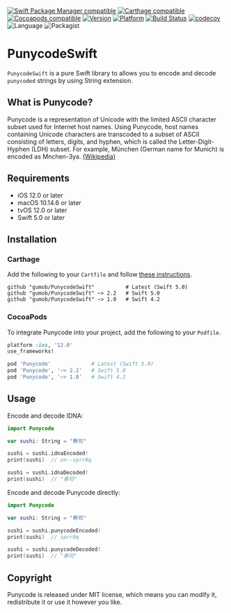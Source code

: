 [![Swift Package Manager compatible](https://img.shields.io/badge/Swift_Package_Manager-compatible-orange)](https://github.com/gumob/PunycodeSwift)
[![Carthage compatible](https://img.shields.io/badge/Carthage-compatible-4BC51D.svg)](https://github.com/gumob/PunycodeSwift)
[![Cocoapods compatible](https://img.shields.io/cocoapods/v/Punycode.svg)](https://cocoapods.org/pods/Punycode)
[![Version](http://img.shields.io/cocoapods/v/Punycode.svg)](http://cocoadocs.org/docsets/Punycode)
[![Platform](http://img.shields.io/cocoapods/p/Punycode.svg)](http://cocoadocs.org/docsets/Punycode)
[![Build Status](https://travis-ci.com/gumob/PunycodeSwift.svg?branch=master)](https://travis-ci.com/gumob/PunycodeSwift)
[![codecov](https://codecov.io/gh/gumob/PunycodeSwift/branch/master/graph/badge.svg)](https://codecov.io/gh/gumob/PunycodeSwift)
![Language](https://img.shields.io/badge/Language-Swift%205.0-orange.svg)
![Packagist](https://img.shields.io/packagist/l/doctrine/orm.svg)

# PunycodeSwift

<code>PunycodeSwift</code> is a pure Swift library to allows you to encode and decode `punycoded` strings by using String extension.

## What is Punycode?

Punycode is a representation of Unicode with the limited ASCII character subset used for Internet host names. Using Punycode, host names containing Unicode characters are transcoded to a subset of ASCII consisting of letters, digits, and hyphen, which is called the Letter-Digit-Hyphen (LDH) subset. For example, München (German name for Munich) is encoded as Mnchen-3ya. [(Wikipedia)](https://en.wikipedia.org/wiki/Punycode)

## Requirements

- iOS 12.0 or later
- macOS 10.14.6 or later
- tvOS 12.0 or later
- Swift 5.0 or later

<!--<small>* No plans to support tvOS 11 or earlier for now</small>-->

## Installation

### Carthage

Add the following to your `Cartfile` and follow [these instructions](https://github.com/Carthage/Carthage#adding-frameworks-to-an-application).

```Certfile
github "gumob/PunycodeSwift"          # Latest (Swift 5.0)
github "gumob/PunycodeSwift" ~> 2.2   # Swift 5.0
github "gumob/PunycodeSwift" ~> 1.0   # Swift 4.2
```

### CocoaPods

To integrate Punycode into your project, add the following to your `Podfile`.

```ruby
platform :ios, '12.0'
use_frameworks!

pod 'Punycode'             # Latest (Swift 5.0)
pod 'Punycode', '~> 2.2'   # Swift 5.0
pod 'Punycode', '~> 1.0'   # Swift 4.2
```

## Usage

Encode and decode IDNA:

```swift
import Punycode

var sushi: String = "寿司"

sushi = sushi.idnaEncoded!
print(sushi)  // xn--sprr0q

sushi = sushi.idnaDecoded!
print(sushi)  // "寿司"
```

Encode and decode Punycode directly:

```swift
import Punycode

var sushi: String = "寿司"

sushi = sushi.punycodeEncoded!
print(sushi)  // sprr0q

sushi = sushi.punycodeDecoded!
print(sushi)  // "寿司"
```

## Copyright

Punycode is released under MIT license, which means you can modify it, redistribute it or use it however you like.
